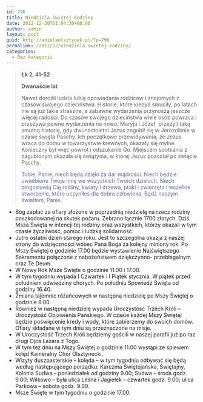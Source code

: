 ```yaml
---
id: 796
title: Niedziela Świętej Rodziny
date: 2012-12-30T01:04:30+00:00
author: admin
layout: post
guid: http://anielaolsztynek.pl/?p=796
permalink: /2012/12/niedziela-swietej-rodziny/
categories:
  - Bez kategorii
---
```

> **Łk 2, 41-52**
> 
> **Dwanaście lat**
> 
> Nawet dorośli ludzie lubią opowiadania rodziców i znajomych z czasów swojego dzieciństwa. Historie, które kiedyś smuciły, po latach nie są już takie straszne, a zabawne wydarzenia przynoszą jeszcze więcej radości. Do czasów swojego dzieciństwa wiele osób powraca i przeżywa pewne wydarzenia na nowo. Maryja i Józef  przeżyli taką smutną historię, gdy dwunastoletni Jezus zagubił się w Jerozolimie w czasie święta Paschy. Ich początkowe przewidywania, że Jezus wraca do domu w towarzystwie krewnych, okazały się mylne. Konieczny był więc powrót i odszukanie Go. Miejscem spotkania z zagubionym okazała się świątynia, w której Jezus pozostał po święcie Paschy.
> 
> <span style="color: #666699;">Tobie, Panie, niech będą dzięki za dar mądrości. Niech będzie uwielbione Twoje imię we wszystkich Twoich dziełach. Niech błogosławią Cię rośliny, kwiaty i drzewa, ptaki i zwierzęta i wszelkie stworzenie, które uczyniłeś dla dobra człowieka. Bądź naszym światłem, Panie.</span>

  * Bóg zapłać za ofiary złożone w poprzednią niedzielę na rzecz rodziny poszkodowanej na skutek pożaru. Zebrano łącznie 1700 złotych. Dziś Msza Święta w intencji tej rodziny oraz wszystkich, którzy okazali w tym czasie życzliwość, pomoc i ludzką solidarność.
  * Jutro ostatni dzień starego roku. Jest to szczególna okazja z naszej strony do wdzięczności wobec Pana Boga za kolejny miniony rok. Po Mszy Świętej o godzinie 17.00 będzie wystawienie Najświętszego Sakramentu połączone z nabożeństwem dziękczynno- przebłagalnym oraz Te Deum.
  * W Nowy Rok Msze Święte o godzinie 11.00 i 17.00.
  * W tym tygodniu wypada I Czwartek i I Piątek stycznia. W piątek przed południem odwiedziny chorych. Po południu Spowiedź Święta od godziny 16.40.
  * Zmiana tajemnic różańcowych w następną niedzielę po Mszy Świętej o godzinie 9.00.
  * Również w następną niedzielę wypada Uroczystość Trzech Króli &#8211; Uroczystość Objawienia Pańskiego. W czasie każdej Mszy Świętej będzie poświęcenie kredy i wody, które zabierzemy do swoich domów. Ofiary składane w tym dniu są przeznaczone na misje.
  * W Uroczystość Trzech Króli będziemy gościli w naszej parafii już po raz drugi Ojca Lazara z Togo.
  * W tym też dniu na Mszy Świętej o godzinie 11.00 wystąpi ze śpiewem kolęd Kameralny Chór Olsztynecki.
  * Wizyty duszpasterskie &#8211; kolęda &#8211; w tym tygodniu odbywać się będą według następującego porządku: Karczma Świętojańska, Świętajny, Kolonia Sudwa &#8211; poniedziałek od godziny 9.00; Sudwa &#8211; środa godz. 9.00; Wilkowo &#8211; była ulica Leśna i Jagiełek &#8211; czwartek godz. 9.00; ulica Parkowa &#8211; sobota godz. 9.00.
  * Msze Święte w tym tygodniu o godzinie 17.00.